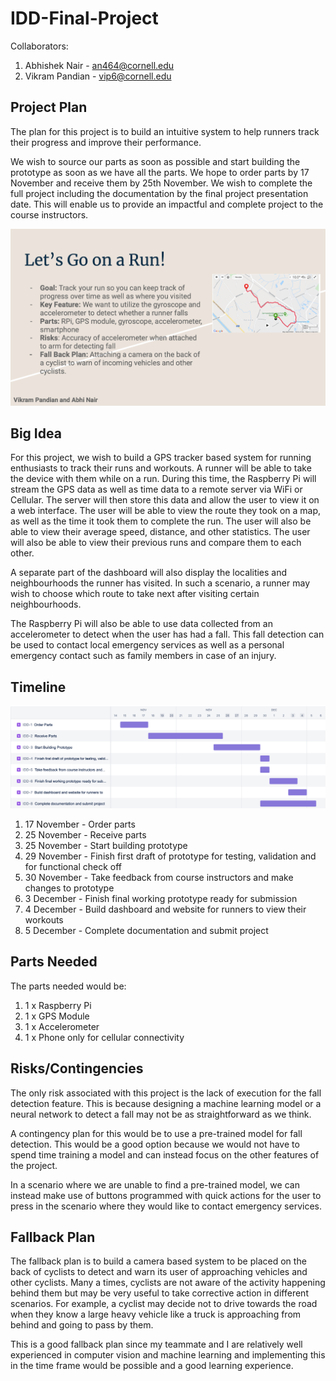 # IDD-Final-Project

Collaborators:

1. Abhishek Nair - an464@cornell.edu
2. Vikram Pandian - vip6@cornell.edu

## Project Plan

The plan for this project is to build an intuitive system to help runners track their progress and improve their performance.

We wish to source our parts as soon as possible and start building the prototype as soon as we have all the parts. We hope to order parts by 17 November and receive them by 25th November. We wish to complete the full project including the documentation by the final project presentation date. This will enable us to provide an impactful and complete project to the course instructors.

<p align="center">
  <img src="https://github.com/abhisheknair10/IDD-Final-Project/blob/main/Assets/Slide.png" width="600" title="IDD Slide">
</p>

## Big Idea

For this project, we wish to build a GPS tracker based system for running enthusiasts to track their runs and workouts. A runner will be able to take the device with them while on a run. During this time, the Raspberry Pi will stream the GPS data as well as time data to a remote server via WiFi or Cellular. The server will then store this data and allow the user to view it on a web interface. The user will be able to view the route they took on a map, as well as the time it took them to complete the run. The user will also be able to view their average speed, distance, and other statistics. The user will also be able to view their previous runs and compare them to each other.

A separate part of the dashboard will also display the localities and neighbourhoods the runner has visited. In such a scenario, a runner may wish to choose which route to take next after visiting certain neighbourhoods.

The Raspberry Pi will also be able to use data collected from an accelerometer to detect when the user has had a fall. This fall detection can be used to contact local emergency services as well as a personal emergency contact such as family members in case of an injury.

## Timeline

<p align="center">
  <img src="https://github.com/abhisheknair10/IDD-Final-Project/blob/main/Assets/Project%20Timeline.png" width="800" title="IDD Slide">
</p>

1. 17 November - Order parts
2. 25 November - Receive parts
3. 25 November - Start building prototype
4. 29 November - Finish first draft of prototype for testing, validation and for functional check off
5. 30 November - Take feedback from course instructors and make changes to prototype
6. 3 December - Finish final working prototype ready for submission
7. 4 December - Build dashboard and website for runners to view their workouts
8. 5 December - Complete documentation and submit project



## Parts Needed

The parts needed would be:

1. 1 x Raspberry Pi
2. 1 x GPS Module
3. 1 x Accelerometer
4. 1 x Phone only for cellular connectivity

## Risks/Contingencies

The only risk associated with this project is the lack of execution for the fall detection feature. This is because designing a machine learning model or a neural network to detect a fall may not be as straightforward as we think.

A contingency plan for this would be to use a pre-trained model for fall detection. This would be a good option because we would not have to spend time training a model and can instead focus on the other features of the project. 

In a scenario where we are unable to find a pre-trained model, we can instead make use of buttons programmed with quick actions for the user to press in the scenario where they would like to contact emergency services.

## Fallback Plan

The fallback plan is to build a camera based system to be placed on the back of cyclists to detect and warn its user of approaching vehicles and other cyclists. Many a times, cyclists are not aware of the activity happening behind them but may be very useful to take corrective action in different scenarios. For example, a cyclist may decide not to drive towards the road when they know a large heavy vehicle like a truck is approaching from behind and going to pass by them.

This is a good fallback plan since my teammate and I are relatively well experienced in computer vision and machine learning and implementing this in the time frame would be possible and a good learning experience.
